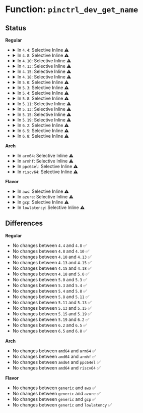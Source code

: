 # Function: <code>pinctrl_dev_get_name</code>

## Status
<b>Regular</b>
<ul>
<li>
<details>
<summary>In <code>4.4</code>: Selective Inline ⚠️</summary>

```c
const char *pinctrl_dev_get_name(struct pinctrl_dev *pctldev);
```

**Collision:** Unique Global

**Inline:** Selective

**Transformation:** False

**Instances:**

```
In drivers/pinctrl/core.c (ffffffff8141cd60)
Location: drivers/pinctrl/core.c:75
Inline: True
Inline callers:
  - drivers/pinctrl/core.c:pinctrl_show
Direct callers:
  - drivers/pinctrl/pinmux.c:pinmux_pins_show
  - drivers/pinctrl/pinmux.c:pinmux_enable_setting
```
**Symbols:**

```
ffffffff8141cd60-ffffffff8141cd72: pinctrl_dev_get_name (STB_GLOBAL)
```
</details>
</li>
<li>
<details>
<summary>In <code>4.8</code>: Selective Inline ⚠️</summary>

```c
const char *pinctrl_dev_get_name(struct pinctrl_dev *pctldev);
```

**Collision:** Unique Global

**Inline:** Selective

**Transformation:** False

**Instances:**

```
In drivers/pinctrl/core.c (ffffffff81466403)
Location: drivers/pinctrl/core.c:75
Inline: True
Inline callers:
  - drivers/pinctrl/core.c:pinctrl_show
Direct callers:
  - drivers/pinctrl/pinmux.c:pinmux_pins_show
  - drivers/pinctrl/pinmux.c:pinmux_enable_setting
```
**Symbols:**

```
ffffffff814653f0-ffffffff81465402: pinctrl_dev_get_name (STB_GLOBAL)
```
</details>
</li>
<li>
<details>
<summary>In <code>4.10</code>: Selective Inline ⚠️</summary>

```c
const char *pinctrl_dev_get_name(struct pinctrl_dev *pctldev);
```

**Collision:** Unique Global

**Inline:** Selective

**Transformation:** False

**Instances:**

```
In drivers/pinctrl/core.c (ffffffff814856f3)
Location: drivers/pinctrl/core.c:75
Inline: True
Inline callers:
  - drivers/pinctrl/core.c:pinctrl_show
Direct callers:
  - drivers/pinctrl/pinmux.c:pinmux_pins_show
  - drivers/pinctrl/pinmux.c:pinmux_enable_setting
```
**Symbols:**

```
ffffffff814846f0-ffffffff81484702: pinctrl_dev_get_name (STB_GLOBAL)
```
</details>
</li>
<li>
<details>
<summary>In <code>4.13</code>: Selective Inline ⚠️</summary>

```c
const char *pinctrl_dev_get_name(struct pinctrl_dev *pctldev);
```

**Collision:** Unique Global

**Inline:** Selective

**Transformation:** False

**Instances:**

```
In drivers/pinctrl/core.c (ffffffff8148eea0)
Location: drivers/pinctrl/core.c:75
Inline: True
Inline callers:
  - drivers/pinctrl/core.c:pinctrl_show
Direct callers:
  - drivers/pinctrl/pinmux.c:pinmux_pins_show
  - drivers/pinctrl/pinmux.c:pinmux_enable_setting
```
**Symbols:**

```
ffffffff8148de20-ffffffff8148de32: pinctrl_dev_get_name (STB_GLOBAL)
```
</details>
</li>
<li>
<details>
<summary>In <code>4.15</code>: Selective Inline ⚠️</summary>

```c
const char *pinctrl_dev_get_name(struct pinctrl_dev *pctldev);
```

**Collision:** Unique Global

**Inline:** Selective

**Transformation:** False

**Instances:**

```
In drivers/pinctrl/core.c (ffffffff814cb000)
Location: drivers/pinctrl/core.c:75
Inline: True
Inline callers:
  - drivers/pinctrl/core.c:pinctrl_show
Direct callers:
  - drivers/pinctrl/pinmux.c:pinmux_pins_show
  - drivers/pinctrl/pinmux.c:pinmux_enable_setting
```
**Symbols:**

```
ffffffff814c9f80-ffffffff814c9f92: pinctrl_dev_get_name (STB_GLOBAL)
```
</details>
</li>
<li>
<details>
<summary>In <code>4.18</code>: Selective Inline ⚠️</summary>

```c
const char *pinctrl_dev_get_name(struct pinctrl_dev *pctldev);
```

**Collision:** Unique Global

**Inline:** Selective

**Transformation:** False

**Instances:**

```
In drivers/pinctrl/core.c (ffffffff814fbf90)
Location: drivers/pinctrl/core.c:75
Inline: True
Inline callers:
  - drivers/pinctrl/core.c:pinctrl_show
Direct callers:
  - drivers/pinctrl/pinmux.c:pinmux_pins_show
  - drivers/pinctrl/pinmux.c:pinmux_enable_setting
```
**Symbols:**

```
ffffffff814faee0-ffffffff814faef2: pinctrl_dev_get_name (STB_GLOBAL)
```
</details>
</li>
<li>
<details>
<summary>In <code>5.0</code>: Selective Inline ⚠️</summary>

```c
const char *pinctrl_dev_get_name(struct pinctrl_dev *pctldev);
```

**Collision:** Unique Global

**Inline:** Selective

**Transformation:** False

**Instances:**

```
In drivers/pinctrl/core.c (ffffffff81510a60)
Location: drivers/pinctrl/core.c:74
Inline: True
Inline callers:
  - drivers/pinctrl/core.c:pinctrl_show
Direct callers:
  - drivers/pinctrl/pinmux.c:pinmux_pins_show
  - drivers/pinctrl/pinmux.c:pinmux_enable_setting
```
**Symbols:**

```
ffffffff8150f940-ffffffff8150f952: pinctrl_dev_get_name (STB_GLOBAL)
```
</details>
</li>
<li>
<details>
<summary>In <code>5.3</code>: Selective Inline ⚠️</summary>

```c
const char *pinctrl_dev_get_name(struct pinctrl_dev *pctldev);
```

**Collision:** Unique Global

**Inline:** Selective

**Transformation:** False

**Instances:**

```
In drivers/pinctrl/core.c (ffffffff8153f0e5)
Location: drivers/pinctrl/core.c:73
Inline: True
Inline callers:
  - drivers/pinctrl/core.c:pinctrl_show
Direct callers:
  - drivers/pinctrl/pinmux.c:pinmux_pins_show
  - drivers/pinctrl/pinmux.c:pinmux_enable_setting
```
**Symbols:**

```
ffffffff8153e030-ffffffff8153e042: pinctrl_dev_get_name (STB_GLOBAL)
```
</details>
</li>
<li>
<details>
<summary>In <code>5.4</code>: Selective Inline ⚠️</summary>

```c
const char *pinctrl_dev_get_name(struct pinctrl_dev *pctldev);
```

**Collision:** Unique Global

**Inline:** Selective

**Transformation:** False

**Instances:**

```
In drivers/pinctrl/core.c (ffffffff8155ff85)
Location: drivers/pinctrl/core.c:73
Inline: True
Inline callers:
  - drivers/pinctrl/core.c:pinctrl_show
Direct callers:
  - drivers/pinctrl/pinmux.c:pinmux_pins_show
  - drivers/pinctrl/pinmux.c:pinmux_enable_setting
```
**Symbols:**

```
ffffffff8155ee30-ffffffff8155ee42: pinctrl_dev_get_name (STB_GLOBAL)
```
</details>
</li>
<li>
<details>
<summary>In <code>5.8</code>: Selective Inline ⚠️</summary>

```c
const char *pinctrl_dev_get_name(struct pinctrl_dev *pctldev);
```

**Collision:** Unique Global

**Inline:** Selective

**Transformation:** False

**Instances:**

```
In drivers/pinctrl/core.c (ffffffff81602395)
Location: drivers/pinctrl/core.c:73
Inline: True
Inline callers:
  - drivers/pinctrl/core.c:pinctrl_show
Direct callers:
  - drivers/pinctrl/pinmux.c:pinmux_pins_show
  - drivers/pinctrl/pinmux.c:pinmux_enable_setting
```
**Symbols:**

```
ffffffff816011b0-ffffffff816011c2: pinctrl_dev_get_name (STB_GLOBAL)
```
</details>
</li>
<li>
<details>
<summary>In <code>5.11</code>: Selective Inline ⚠️</summary>

```c
const char *pinctrl_dev_get_name(struct pinctrl_dev *pctldev);
```

**Collision:** Unique Global

**Inline:** Selective

**Transformation:** False

**Instances:**

```
In drivers/pinctrl/core.c (ffffffff81627115)
Location: drivers/pinctrl/core.c:74
Inline: True
Inline callers:
  - drivers/pinctrl/core.c:pinctrl_show
Direct callers:
  - drivers/pinctrl/pinmux.c:pinmux_pins_show
  - drivers/pinctrl/pinmux.c:pinmux_enable_setting
```
**Symbols:**

```
ffffffff81626010-ffffffff81626022: pinctrl_dev_get_name (STB_GLOBAL)
```
</details>
</li>
<li>
<details>
<summary>In <code>5.13</code>: Selective Inline ⚠️</summary>

```c
const char *pinctrl_dev_get_name(struct pinctrl_dev *pctldev);
```

**Collision:** Unique Global

**Inline:** Selective

**Transformation:** False

**Instances:**

```
In drivers/pinctrl/core.c (ffffffff8160a9c5)
Location: drivers/pinctrl/core.c:74
Inline: True
Inline callers:
  - drivers/pinctrl/core.c:pinctrl_show
Direct callers:
  - drivers/pinctrl/pinmux.c:pinmux_pins_show
  - drivers/pinctrl/pinmux.c:pinmux_enable_setting
```
**Symbols:**

```
ffffffff81609ab0-ffffffff81609ac2: pinctrl_dev_get_name (STB_GLOBAL)
```
</details>
</li>
<li>
<details>
<summary>In <code>5.15</code>: Selective Inline ⚠️</summary>

```c
const char *pinctrl_dev_get_name(struct pinctrl_dev *pctldev);
```

**Collision:** Unique Global

**Inline:** Selective

**Transformation:** False

**Instances:**

```
In drivers/pinctrl/core.c (ffffffff81679605)
Location: drivers/pinctrl/core.c:74
Inline: True
Inline callers:
  - drivers/pinctrl/core.c:pinctrl_show
Direct callers:
  - drivers/pinctrl/pinmux.c:pinmux_pins_show
  - drivers/pinctrl/pinmux.c:pinmux_enable_setting
```
**Symbols:**

```
ffffffff81678730-ffffffff81678742: pinctrl_dev_get_name (STB_GLOBAL)
```
</details>
</li>
<li>
<details>
<summary>In <code>5.19</code>: Selective Inline ⚠️</summary>

```c
const char *pinctrl_dev_get_name(struct pinctrl_dev *pctldev);
```

**Collision:** Unique Global

**Inline:** Selective

**Transformation:** False

**Instances:**

```
In drivers/pinctrl/core.c (ffffffff81794a35)
Location: drivers/pinctrl/core.c:74
Inline: True
Inline callers:
  - drivers/pinctrl/core.c:pinctrl_show
Direct callers:
  - drivers/pinctrl/pinmux.c:pinmux_pins_show
  - drivers/pinctrl/pinmux.c:pinmux_enable_setting
```
**Symbols:**

```
ffffffff81793a50-ffffffff81793a68: pinctrl_dev_get_name (STB_GLOBAL)
```
</details>
</li>
<li>
<details>
<summary>In <code>6.2</code>: Selective Inline ⚠️</summary>

```c
const char *pinctrl_dev_get_name(struct pinctrl_dev *pctldev);
```

**Collision:** Unique Global

**Inline:** Selective

**Transformation:** False

**Instances:**

```
In drivers/pinctrl/core.c (ffffffff818a9de5)
Location: drivers/pinctrl/core.c:75
Inline: True
Inline callers:
  - drivers/pinctrl/core.c:pinctrl_show
Direct callers:
  - drivers/pinctrl/pinmux.c:pinmux_pins_show
  - drivers/pinctrl/pinmux.c:pinmux_enable_setting
```
**Symbols:**

```
ffffffff818a8be0-ffffffff818a8bf8: pinctrl_dev_get_name (STB_GLOBAL)
```
</details>
</li>
<li>
<details>
<summary>In <code>6.5</code>: Selective Inline ⚠️</summary>

```c
const char *pinctrl_dev_get_name(struct pinctrl_dev *pctldev);
```

**Collision:** Unique Global

**Inline:** Selective

**Transformation:** False

**Instances:**

```
In drivers/pinctrl/core.c (ffffffff818ece75)
Location: drivers/pinctrl/core.c:74
Inline: True
Inline callers:
  - drivers/pinctrl/core.c:pinctrl_show
Direct callers:
  - drivers/pinctrl/pinmux.c:pinmux_pins_show
  - drivers/pinctrl/pinmux.c:pinmux_enable_setting
```
**Symbols:**

```
ffffffff818ebad0-ffffffff818ebae8: pinctrl_dev_get_name (STB_GLOBAL)
```
</details>
</li>
<li>
<details>
<summary>In <code>6.8</code>: Selective Inline ⚠️</summary>

```c
const char *pinctrl_dev_get_name(struct pinctrl_dev *pctldev);
```

**Collision:** Unique Global

**Inline:** Selective

**Transformation:** False

**Instances:**

```
In drivers/pinctrl/core.c (ffffffff81934275)
Location: drivers/pinctrl/core.c:74
Inline: True
Inline callers:
  - drivers/pinctrl/core.c:pinctrl_show
Direct callers:
  - drivers/pinctrl/pinmux.c:pinmux_pins_show
  - drivers/pinctrl/pinmux.c:pinmux_enable_setting
```
**Symbols:**

```
ffffffff81933010-ffffffff81933028: pinctrl_dev_get_name (STB_GLOBAL)
```
</details>
</li>
</ul>
<b>Arch</b>
<ul>
<li>
<details>
<summary>In <code>arm64</code>: Selective Inline ⚠️</summary>

```c
const char *pinctrl_dev_get_name(struct pinctrl_dev *pctldev);
```

**Collision:** Unique Global

**Inline:** Selective

**Transformation:** False

**Instances:**

```
In drivers/pinctrl/core.c (ffff80001068c738)
Location: drivers/pinctrl/core.c:73
Inline: True
Inline callers:
  - drivers/pinctrl/core.c:pinctrl_show
Direct callers:
  - drivers/pinctrl/pinmux.c:pinmux_pins_show
  - drivers/pinctrl/pinmux.c:pinmux_enable_setting
```
**Symbols:**

```
ffff80001068af98-ffff80001068afc4: pinctrl_dev_get_name (STB_GLOBAL)
```
</details>
</li>
<li>
<details>
<summary>In <code>armhf</code>: Selective Inline ⚠️</summary>

```c
const char *pinctrl_dev_get_name(struct pinctrl_dev *pctldev);
```

**Collision:** Unique Global

**Inline:** Selective

**Transformation:** False

**Instances:**

```
In drivers/pinctrl/core.c (c082e878)
Location: drivers/pinctrl/core.c:73
Inline: True
Inline callers:
  - drivers/pinctrl/core.c:pinctrl_show
Direct callers:
  - drivers/pinctrl/pinmux.c:pinmux_pins_show
  - drivers/pinctrl/pinmux.c:pinmux_enable_setting
```
**Symbols:**

```
c082d448-c082d468: pinctrl_dev_get_name (STB_GLOBAL)
```
</details>
</li>
<li>
<details>
<summary>In <code>ppc64el</code>: Selective Inline ⚠️</summary>

```c
const char *pinctrl_dev_get_name(struct pinctrl_dev *pctldev);
```

**Collision:** Unique Global

**Inline:** Selective

**Transformation:** False

**Instances:**

```
In drivers/pinctrl/core.c (c0000000008256c8)
Location: drivers/pinctrl/core.c:73
Inline: True
Inline callers:
  - drivers/pinctrl/core.c:pinctrl_show
Direct callers:
  - drivers/pinctrl/pinmux.c:pinmux_pins_show
  - drivers/pinctrl/pinmux.c:pinmux_enable_setting
```
**Symbols:**

```
c000000000823860-c000000000823874: pinctrl_dev_get_name (STB_GLOBAL)
```
</details>
</li>
<li>
<details>
<summary>In <code>riscv64</code>: Selective Inline ⚠️</summary>

```c
const char *pinctrl_dev_get_name(struct pinctrl_dev *pctldev);
```

**Collision:** Unique Global

**Inline:** Selective

**Transformation:** False

**Instances:**

```
In drivers/pinctrl/core.c (ffffffe000498a08)
Location: drivers/pinctrl/core.c:73
Inline: True
Inline callers:
  - drivers/pinctrl/core.c:pinctrl_show
Direct callers:
  - drivers/pinctrl/pinmux.c:pinmux_pins_show
  - drivers/pinctrl/pinmux.c:pinmux_enable_setting
```
**Symbols:**

```
ffffffe000497638-ffffffe00049765c: pinctrl_dev_get_name (STB_GLOBAL)
```
</details>
</li>
</ul>
<b>Flavor</b>
<ul>
<li>
<details>
<summary>In <code>aws</code>: Selective Inline ⚠️</summary>

```c
const char *pinctrl_dev_get_name(struct pinctrl_dev *pctldev);
```

**Collision:** Unique Global

**Inline:** Selective

**Transformation:** False

**Instances:**

```
In drivers/pinctrl/core.c (ffffffff81558575)
Location: drivers/pinctrl/core.c:73
Inline: True
Inline callers:
  - drivers/pinctrl/core.c:pinctrl_show
Direct callers:
  - drivers/pinctrl/pinmux.c:pinmux_pins_show
  - drivers/pinctrl/pinmux.c:pinmux_enable_setting
```
**Symbols:**

```
ffffffff81557420-ffffffff81557432: pinctrl_dev_get_name (STB_GLOBAL)
```
</details>
</li>
<li>
<details>
<summary>In <code>azure</code>: Selective Inline ⚠️</summary>

```c
const char *pinctrl_dev_get_name(struct pinctrl_dev *pctldev);
```

**Collision:** Unique Global

**Inline:** Selective

**Transformation:** False

**Instances:**

```
In drivers/pinctrl/core.c (ffffffff81548a35)
Location: drivers/pinctrl/core.c:73
Inline: True
Inline callers:
  - drivers/pinctrl/core.c:pinctrl_show
Direct callers:
  - drivers/pinctrl/pinmux.c:pinmux_pins_show
  - drivers/pinctrl/pinmux.c:pinmux_enable_setting
```
**Symbols:**

```
ffffffff815478e0-ffffffff815478f2: pinctrl_dev_get_name (STB_GLOBAL)
```
</details>
</li>
<li>
<details>
<summary>In <code>gcp</code>: Selective Inline ⚠️</summary>

```c
const char *pinctrl_dev_get_name(struct pinctrl_dev *pctldev);
```

**Collision:** Unique Global

**Inline:** Selective

**Transformation:** False

**Instances:**

```
In drivers/pinctrl/core.c (ffffffff815542b5)
Location: drivers/pinctrl/core.c:73
Inline: True
Inline callers:
  - drivers/pinctrl/core.c:pinctrl_show
Direct callers:
  - drivers/pinctrl/pinmux.c:pinmux_pins_show
  - drivers/pinctrl/pinmux.c:pinmux_enable_setting
```
**Symbols:**

```
ffffffff81553160-ffffffff81553172: pinctrl_dev_get_name (STB_GLOBAL)
```
</details>
</li>
<li>
<details>
<summary>In <code>lowlatency</code>: Selective Inline ⚠️</summary>

```c
const char *pinctrl_dev_get_name(struct pinctrl_dev *pctldev);
```

**Collision:** Unique Global

**Inline:** Selective

**Transformation:** False

**Instances:**

```
In drivers/pinctrl/core.c (ffffffff8156e145)
Location: drivers/pinctrl/core.c:73
Inline: True
Inline callers:
  - drivers/pinctrl/core.c:pinctrl_show
Direct callers:
  - drivers/pinctrl/pinmux.c:pinmux_pins_show
  - drivers/pinctrl/pinmux.c:pinmux_enable_setting
```
**Symbols:**

```
ffffffff8156cff0-ffffffff8156d002: pinctrl_dev_get_name (STB_GLOBAL)
```
</details>
</li>
</ul>

## Differences
<b>Regular</b>
<ul>
<li>
No changes between <code>4.4</code> and <code>4.8</code> ✅
</li>
<li>
No changes between <code>4.8</code> and <code>4.10</code> ✅
</li>
<li>
No changes between <code>4.10</code> and <code>4.13</code> ✅
</li>
<li>
No changes between <code>4.13</code> and <code>4.15</code> ✅
</li>
<li>
No changes between <code>4.15</code> and <code>4.18</code> ✅
</li>
<li>
No changes between <code>4.18</code> and <code>5.0</code> ✅
</li>
<li>
No changes between <code>5.0</code> and <code>5.3</code> ✅
</li>
<li>
No changes between <code>5.3</code> and <code>5.4</code> ✅
</li>
<li>
No changes between <code>5.4</code> and <code>5.8</code> ✅
</li>
<li>
No changes between <code>5.8</code> and <code>5.11</code> ✅
</li>
<li>
No changes between <code>5.11</code> and <code>5.13</code> ✅
</li>
<li>
No changes between <code>5.13</code> and <code>5.15</code> ✅
</li>
<li>
No changes between <code>5.15</code> and <code>5.19</code> ✅
</li>
<li>
No changes between <code>5.19</code> and <code>6.2</code> ✅
</li>
<li>
No changes between <code>6.2</code> and <code>6.5</code> ✅
</li>
<li>
No changes between <code>6.5</code> and <code>6.8</code> ✅
</li>
</ul>
<b>Arch</b>
<ul>
<li>
No changes between <code>amd64</code> and <code>arm64</code> ✅
</li>
<li>
No changes between <code>amd64</code> and <code>armhf</code> ✅
</li>
<li>
No changes between <code>amd64</code> and <code>ppc64el</code> ✅
</li>
<li>
No changes between <code>amd64</code> and <code>riscv64</code> ✅
</li>
</ul>
<b>Flavor</b>
<ul>
<li>
No changes between <code>generic</code> and <code>aws</code> ✅
</li>
<li>
No changes between <code>generic</code> and <code>azure</code> ✅
</li>
<li>
No changes between <code>generic</code> and <code>gcp</code> ✅
</li>
<li>
No changes between <code>generic</code> and <code>lowlatency</code> ✅
</li>
</ul>
